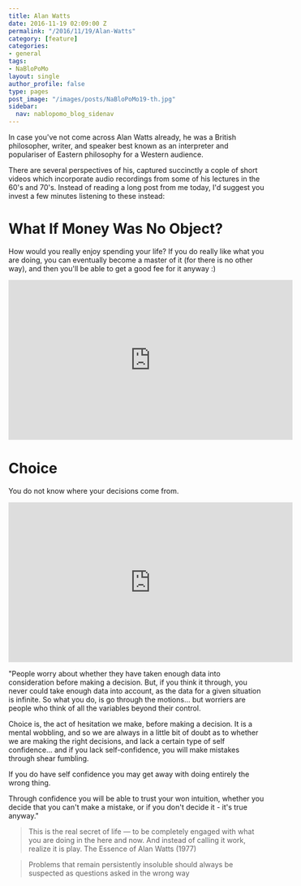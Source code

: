 ```yaml
---
title: Alan Watts
date: 2016-11-19 02:09:00 Z
permalink: "/2016/11/19/Alan-Watts"
category: [feature]
categories:
- general
tags:
- NaBloPoMo
layout: single
author_profile: false
type: pages
post_image: "/images/posts/NaBloPoMo19-th.jpg"
sidebar:
  nav: nablopomo_blog_sidenav
---
```


In case you've not come across Alan Watts already, he was a British philosopher, writer, and speaker best known as an interpreter and populariser of Eastern philosophy for a Western audience.

There are several perspectives of his, captured succinctly a cople of short videos which incorporate audio recordings from some of his lectures in the 60's and 70's. Instead of reading a long post from me today, I'd suggest you invest a few minutes listening to these instead:

# What If Money Was No Object?
How would you really enjoy spending your life?
If you do really like what you are doing, you can eventually become a master of it (for there is no other way), and then you'll be able to get a good fee for it anyway :)

<iframe width="560" height="315" src="https://www.youtube.com/embed/khOaAHK7efc?rel=0" frameborder="0" allowfullscreen></iframe>


# Choice
You do not know where your decisions come from.

<iframe width="560" height="315" src="https://www.youtube.com/embed/D7CH9cRN8Rg?rel=0" frameborder="0" allowfullscreen></iframe>

"People worry about whether they have taken enough data into consideration before making a decision. But, if you think it through, you never could take enough data into account, as the data for a given situation is infinite.
So what you do, is go through the motions... but worriers are people who think of all the variables beyond their control.

Choice is, the act of hesitation we make, before making a decision.
It is a mental wobbling, and so we are always in a little bit of doubt as to whether we are making the right decisions, and lack a certain type of self confidence... and if you lack self-confidence, you will make mistakes through shear fumbling.

If you do have self confidence you may get away with doing entirely the wrong thing.

Through confidence you will be able to trust your won intuition,
whether you decide that you can't make a mistake, or if you don't decide it - it's true anyway."



> This is the real secret of life — to be completely engaged with what you are doing in the here and now. And instead of calling it work, realize it is play. The Essence of Alan Watts (1977)

> Problems that remain persistently insoluble should always be suspected as questions asked in the wrong way
